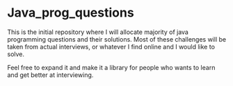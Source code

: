 # Java_prog_questions
This is the initial repository where I will allocate majority of java programming questions and their solutions.
Most of these challenges will be taken from actual interviews, or whatever I find online and I would like to solve.

Feel free to expand it and make it a library for people who wants to learn and get better at interviewing. 
